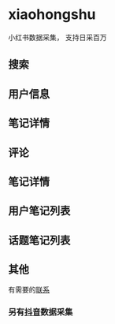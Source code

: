 # xiaohongshu
小红书数据采集， 支持日采百万


## 搜索
## 用户信息
## 笔记详情
## 评论
## 笔记详情
## 用户笔记列表
## 话题笔记列表
## 其他


有需要的[联系](https://qm.qq.com/cgi-bin/qm/qr?k=gsXU_14bQsI8BdSevrFzHU7vIYnRCnFQ&noverify=0)

### 另有[抖音](https://github.com/canglingzhiyue/douyin)数据采集
